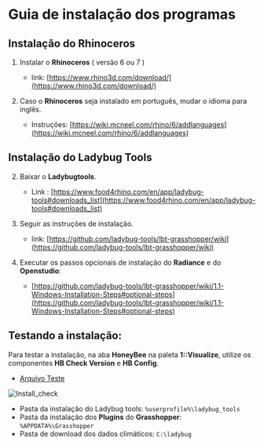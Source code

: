 # Guia de instalação dos programas

## Instalação do **Rhinoceros**

1. Instalar o **Rhinoceros** ( versão 6 ou 7 )
   - link: [https://www.rhino3d.com/download/](https://www.rhino3d.com/download/)

1. Caso o **Rhinoceros** seja instalado em português, mudar o idioma para inglês.
   - Instruções: [https://wiki.mcneel.com/rhino/6/addlanguages](https://wiki.mcneel.com/rhino/6/addlanguages)

## Instalação do Ladybug Tools

2. Baixar o **Ladybugtools**.
   - Link : [https://www.food4rhino.com/en/app/ladybug-tools#downloads_list](https://www.food4rhino.com/en/app/ladybug-tools#downloads_list)
3. Seguir as instruções de instalação.
   - link: [https://github.com/ladybug-tools/lbt-grasshopper/wiki](https://github.com/ladybug-tools/lbt-grasshopper/wiki)

4. Executar os passos opcionais de instalação do **Radiance** e do **Openstudio**:
   - [https://github.com/ladybug-tools/lbt-grasshopper/wiki/1.1-Windows-Installation-Steps#optional-steps](https://github.com/ladybug-tools/lbt-grasshopper/wiki/1.1-Windows-Installation-Steps#optional-steps)

## Testando a instalação:

Para testar a instalação, na aba **HoneyBee** na paleta **1::Visualize**, utilize os componentes **HB Check Version** e **HB Config**.

- [Arquivo Teste](./install_check.gh)

![Install_check](../imagens/Install_check.jpg)


- Pasta da instalação do Ladybug tools: 
        ``` %userprofile%\ladybug_tools ```
- Pasta da instalação dos **Plugins** do **Grasshopper**: 
        ``` %APPDATA%\Grasshopper ```
- Pasta de download dos dados climáticos:
        ``` C:\ladybug ```
